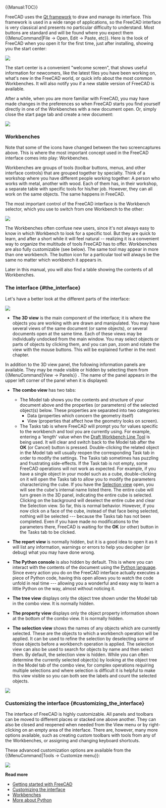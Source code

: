  





{{Manual:TOC}}

FreeCAD uses the [Qt framework](https://en.wikipedia.org/wiki/Qt_(software)) to draw and manage its interface. This framework is used in a wide range of applications, so the FreeCAD interface is very classical and presents no particular difficulty to understand. Most buttons are standard and will be found where you expect them {{MenuCommand|File → Open, Edit → Paste, etc}}. Here is the look of FreeCAD when you open it for the first time, just after installing, showing you the start center:

![](images/FreeCAD-v0-18-FirstStart.png )

The start center is a convenient \"welcome screen\", that shows useful information for newcomers, like the latest files you have been working on, what\'s new in the FreeCAD world, or quick info about the most common Workbenches. It will also notify you if a new stable version of FreeCAD is available.

After a while, when you are more familiar with FreeCAD, you may have made changes in the preferences so when FreeCAD starts you find yourself directly in one of the Workbenches with a new document open. Or, simply close the start page tab and create a new document:

![](images/FreeCAD-v0-18-NewProject.png )

### Workbenches

Note that some of the icons have changed between the two screencaptures above. This is where the most important concept used in the FreeCAD interface comes into play: Workbenches.

Workbenches are groups of tools (toolbar buttons, menus, and other interface controls) that are grouped together by specialty. Think of a workshop where you have different people working together: A person who works with metal, another with wood. Each of them has, in their workshop, a separate table with specific tools for his/her job. However, they can all work on the same objects. The same happens in FreeCAD.

The most important control of the FreeCAD interface is the Workbench selector, which you use to switch from one Workbench to the other:

![](images/FreeCAD-v0-18-WorkbenchMenu.png )

The Workbenches often confuse new users, since it\'s not always easy to know in which Workbench to look for a specific tool. But they are quick to learn, and after a short while it will feel natural \-- realizing it is a convenient way to organize the multitude of tools FreeCAD has to offer. Workbenches are also fully customizable (see below). The same tool may appear in more than one workbench. The button icon for a particular tool will always be the same no matter which workbench it appears in.

Later in this manual, you will also find a table showing the contents of all Workbenches.

### The interface {#the_interface}

Let\'s have a better look at the different parts of the interface:

![](images/FreeCAD-v0-18-Cube.png )

-   **The 3D view** is the main component of the interface; it is where the objects you are working with are drawn and manipulated. You may have several views of the same document (or same objects), or several documents open at the same time. Each of these views may be individually undocked from the main window. You may select objects or parts of objects by clicking them, and you can pan, zoom and rotate the view with the mouse buttons. This will be explained further in the next chapter.

In addition to the 3D view panel, the following information panels are available. They may be made visible or hidden by selecting them from {{MenuCommand|View → Panels}} . The name of the panel appears in the upper left corner of the panel when it is displayed:

-   **The combo view** has two tabs:
    -   The Model tab shows you the contents and structure of your document above and the properties (or parameters) of the selected object(s) below. These properties are separated into two categories:
        -   Data (properties which concern the geometry itself)
        -   View (properties that affect how the geometry looks on screen).
    -   The Tasks tab is where FreeCAD will prompt you for values specific to the workbench and tool you are currently using. For example, entering a \'length\' value when the [Draft Workbench Line Tool](Draft_Line.md) is being used. It will clear and switch back to the Model tab after the **OK** (or Cancel) button is pressed. Double-clicking the related object in the Model tab will usually reopen the corresponding Task tab in order to modify the settings.
        The Tasks tab sometimes has puzzling and frustrating side-effects. If the Task tab is not empty, some FreeCAD operations will not work as expected. For example, if you have a single object in your model such as a cube, double-clicking on it will open the Tasks tab to allow you to modify the parameters characterizing the cube. If you have the [Selection view](#Selection_view.md) open, you will see the cube\'s internal name listed there. The entire cube will turn green in the 3D panel, indicating the entire cube is selected. Clicking on the background will deselect the entire cube and clear the Selection view. So far, this is normal behavior. However, if you now click on a face of the cube, instead of that face being selected, nothing will be selected --- because the Tasks tab has not been completed. Even if you have made no modifications to the parameters there, FreeCAD is waiting for the **OK** (or other) button in the Tasks tab to be clicked.

-   **The report view** is normally hidden, but it is a good idea to open it as it will list any information, warnings or errors to help you decipher (or debug) what you may have done wrong.
-   **The Python console** is also hidden by default. This is where you can interact with the contents of the document using the [Python language](https://en.wikipedia.org/wiki/Python_%28programming_language%29). Since every action you do on the FreeCAD interface actually executes a piece of Python code, having this open allows you to watch the code unfold in real time --- allowing you a wonderful and easy way to learn a little Python on the way, almost without noticing it.
-   **The tree view** displays only the object tree shown under the Model tab in the combo view. It is normally hidden.
-   **The property view** displays only the object property information shown at the bottom of the combo view. It is normally hidden.
-   **The selection view** shows the names of any objects which are currently selected. These are the objects to which a workbench operation will be applied. It can be used to refine the selection by deselecting some of those objects before a workbench operation is applied. The selection view can also be used to search for objects by name and then select them. By default, the selection view is hidden. While you can often determine the currently selected object(s) by looking at the object tree in the Model tab of the combo view, for complex operations requiring multiple selections and where selection is difficult it is helpful to make this view visible so you can both see the labels and count the selected objects.

![](images/FreeCAD-v0-18-ExtrudeTask.png )

### Customizing the interface {#customizing_the_interface}

The interface of FreeCAD is highly customizable. All panels and toolbars can be moved to different places or stacked one above another. They can also be closed and reopened when needed from the View menu or by right-clicking on an empty area of the interface. There are, however, many more options available, such as creating custom toolbars with tools from any of the Workbenches, or assigning and changing keyboard shortcuts.

These advanced customization options are available from the {{MenuCommand|Tools → Customize menu}}:

![](images/FreeCAD-v0-18-CustomizeInterface.png )

**Read more**

-   [Getting started with FreeCAD](Getting_started.md)
-   [Customizing the interface](Interface_Customization.md)
-   [Workbenches](Workbenches.md)
-   [More about Python](https://www.python.org)





